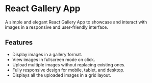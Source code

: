 # React Gallery App

A simple and elegant React Gallery App to showcase and interact with images in a responsive and user-friendly interface.

## Features
- Display images in a gallery format.
- View images in fullscreen mode on click.
- Upload multiple images without replacing existing ones.
- Fully responsive design for mobile, tablet, and desktop.
- Displays all the uploaded images in a grid layout.






